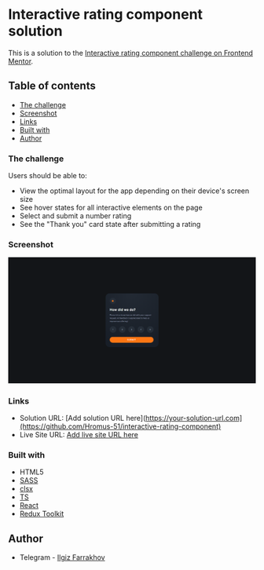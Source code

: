 # Interactive rating component solution

This is a solution to the [Interactive rating component challenge on Frontend Mentor](https://www.frontendmentor.io/challenges/interactive-rating-component-koxpeBUmI).

## Table of contents

  - [The challenge](#the-challenge)
  - [Screenshot](#screenshot)
  - [Links](#links)
  - [Built with](#built-with)
  - [Author](#author)


### The challenge

Users should be able to:

- View the optimal layout for the app depending on their device's screen size
- See hover states for all interactive elements on the page
- Select and submit a number rating
- See the "Thank you" card state after submitting a rating

### Screenshot

![](./src/assets/screenshot.jpg)

### Links

- Solution URL: [Add solution URL here](https://your-solution-url.com](https://github.com/Hromus-51/interactive-rating-component)
- Live Site URL: [Add live site URL here](https://your-live-site-url.com)

### Built with

- HTML5 
- [SASS](https://sass-lang.com/)
- [clsx](https://www.npmjs.com/package/clsx)
- [TS](https://www.typescriptlang.org/)
- [React](https://reactjs.org/) 
- [Redux Toolkit](https://redux-toolkit.js.org/) 

## Author

- Telegram - [Ilgiz Farrakhov](https://t.me/Gizmo51)

